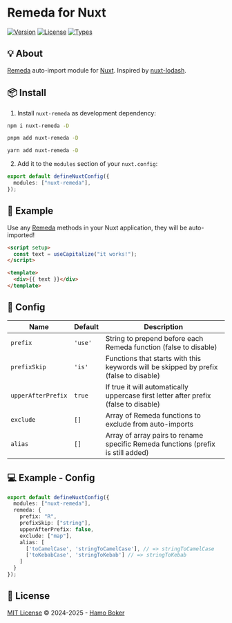  <h1>Remeda for Nuxt</h1>
 
<p>
  <a href="https://www.npmjs.com/package/nuxt-remeda"><img src="https://badgen.net/npm/v/nuxt-remeda" alt="Version"></a>
  <a href="https://www.npmjs.com/package/nuxt-remeda"><img src="https://badgen.net/npm/license/nuxt-remeda" alt="License"></a>
  <a href="https://www.npmjs.com/package/nuxt-remeda"><img src="https://badgen.net/npm/types/nuxt-remeda" alt="Types"></a>
</p>
   
## 💡 About

[Remeda](https://remeda.com) auto-import module for [Nuxt](https://nuxtjs.org). Inspired by [nuxt-lodash](https://github.com/cipami/nuxt-lodash.git).

## 📦 Install

1. Install `nuxt-remeda` as development dependency:

```bash
npm i nuxt-remeda -D
```

```bash
pnpm add nuxt-remeda -D
```

```bash
yarn add nuxt-remeda -D
```

2. Add it to the `modules` section of your `nuxt.config`:

```ts
export default defineNuxtConfig({
  modules: ["nuxt-remeda"],
});
```

## 🚀 Example

Use any [Remeda](https://remeda.com) methods in your Nuxt application, they will be auto-imported!

```html
<script setup>
  const text = useCapitalize("it works!");
</script>

<template>
  <div>{{ text }}</div>
</template>
```

## 🔨 Config

| Name               | Default | Description                                                                           |
| ------------------ | ------- |---------------------------------------------------------------------------------------|
| `prefix`           | `'use'` | String to prepend before each Remeda function (false to disable)                      |
| `prefixSkip`       | `'is'`  | Functions that starts with this keywords will be skipped by prefix (false to disable) |
| `upperAfterPrefix` | `true`  | If true it will automatically uppercase first letter after prefix (false to disable)  |
| `exclude`          | `[]`    | Array of Remeda functions to exclude from auto-imports                                |
| `alias`            | `[]`    | Array of array pairs to rename specific Remeda functions (prefix is still added)      |

## 💻 Example - Config

```ts
export default defineNuxtConfig({
  modules: ["nuxt-remeda"],
  remeda: {
    prefix: "R",
    prefixSkip: ["string"],
    upperAfterPrefix: false,
    exclude: ["map"],
    alias: [
      ['toCamelCase', 'stringToCamelCase'], // => stringToCamelCase
      ['toKebabCase', 'stringToKebab'] // => stringToKebab
    ]
  }
});
```

## 📄 License

[MIT License](https://github.com/HamoBoker/nuxt-remeda/blob/master/LICENSE) © 2024-2025 - [Hamo Boker](https://github.com/HamoBoker)
